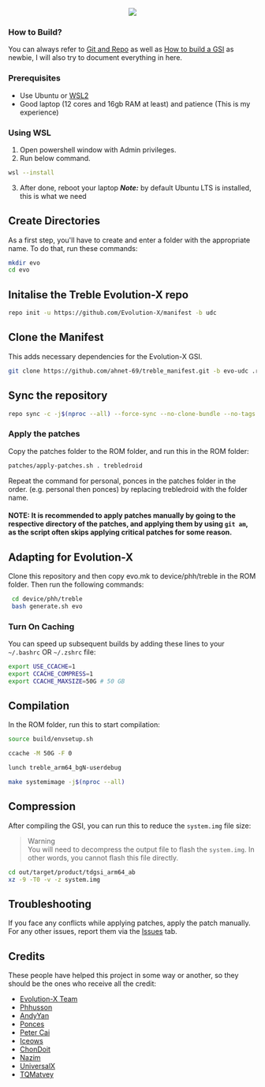 <p align="center">
  <img src="https://avatars.githubusercontent.com/u/66854612?s=200&v=4">
</p>

### How to Build?
You can always refer to [Git and Repo](https://source.android.com/source/using-repo.html) as well as [How to build a GSI](https://github.com/phhusson/treble_experimentations/wiki/How-to-build-a-GSI%3F)
as newbie, I will also try to document everything in here.

### Prerequisites
- Use Ubuntu or [WSL2](https://github.com/eduardovicente/compilingEvoGsi/tree/main#using-wsl)
- Good laptop (12 cores and 16gb RAM at least) and patience (This is my experience)

### Using WSL
1. Open powershell window with Admin privileges.
2. Run below command.
```bash
wsl --install
```
3. After done, reboot your laptop
***Note:*** by default Ubuntu LTS is installed, this is what we need


## Create Directories
As a first step, you'll have to create and enter a folder with the appropriate name.
To do that, run these commands:

```bash
mkdir evo
cd evo
```

## Initalise the Treble Evolution-X repo
```bash
repo init -u https://github.com/Evolution-X/manifest -b udc
```

## Clone the Manifest
This adds necessary dependencies for the Evolution-X GSI.
```bash
git clone https://github.com/ahnet-69/treble_manifest.git -b evo-udc .repo/local_manifests
```

## Sync the repository
```bash
repo sync -c -j$(nproc --all) --force-sync --no-clone-bundle --no-tags
```

### Apply the patches
Copy the patches folder to the ROM folder, and run this in the ROM folder:
```bash
patches/apply-patches.sh . trebledroid
```

Repeat the command for personal, ponces in the patches folder in the order. (e.g. personal then ponces) by replacing trebledroid with the folder name.

#### NOTE: It is recommended to apply patches manually by going to the respective directory of the patches, and applying them by using `git am`, as the script often skips applying critical patches for some reason.

## Adapting for Evolution-X
Clone this repository and then copy evo.mk to device/phh/treble in the ROM folder. Then run the following commands:
```bash
 cd device/phh/treble
 bash generate.sh evo
```

### Turn On Caching
You can speed up subsequent builds by adding these lines to your `~/.bashrc` OR `~/.zshrc` file:

```bash
export USE_CCACHE=1
export CCACHE_COMPRESS=1
export CCACHE_MAXSIZE=50G # 50 GB
```

## Compilation 
In the ROM folder, run this to start compilation:

```bash
source build/envsetup.sh

ccache -M 50G -F 0

lunch treble_arm64_bgN-userdebug 

make systemimage -j$(nproc --all)
```

## Compression
After compiling the GSI, you can run this to reduce the `system.img` file size:
> Warning<br>
> You will need to decompress the output file to flash the `system.img`. In other words, you cannot flash this file directly.

```bash
cd out/target/product/tdgsi_arm64_ab
xz -9 -T0 -v -z system.img 
```

## Troubleshooting
If you face any conflicts while applying patches, apply the patch manually.
For any other issues, report them via the [Issues](https://github.com/ahnet-69/treble_evo/issues) tab.

## Credits
These people have helped this project in some way or another, so they should be the ones who receive all the credit:
- [Evolution-X Team](https://github.com/Evolution-X)
- [Phhusson](https://github.com/phhusson)
- [AndyYan](https://github.com/AndyCGYan)
- [Ponces](https://github.com/ponces)
- [Peter Cai](https://github.com/PeterCxy)
- [Iceows](https://github.com/Iceows)
- [ChonDoit](https://github.com/ChonDoit)
- [Nazim](https://github.com/naz664)
- [UniversalX](https://github.com/orgs/UniversalX-devs/)
- [TQMatvey](https://github.com/TQMatvey)
